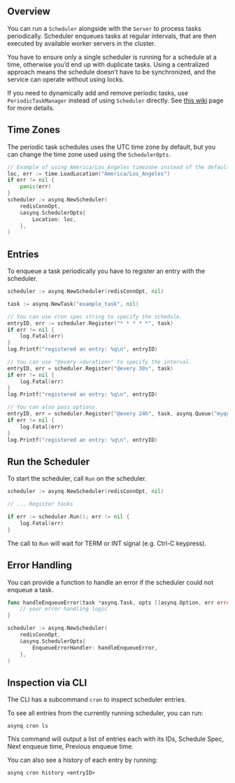 ## Overview

You can run a `Scheduler` alongside with the `Server` to process tasks periodically. Scheduler enqueues tasks at regular intervals, that are then executed by available worker servers in the cluster.

You have to ensure only a single scheduler is running for a schedule at a time, otherwise you’d end up with duplicate tasks. Using a centralized approach means the schedule doesn’t have to be synchronized, and the service can operate without using locks.

If you need to dynamically add and remove periodic tasks, use `PeriodicTaskManager` instead of using `Scheduler` directly. See [this wiki](https://github.com/hibiken/asynq/wiki/Dynamic-Periodic-Task) page for more details.

## Time Zones

The periodic task schedules uses the UTC time zone by default, but you can change the time zone used using the `SchedulerOpts`.

```go
// Example of using America/Los_Angeles timezone instead of the default UTC timezone.
loc, err := time.LoadLocation("America/Los_Angeles")
if err != nil {
    panic(err)
}
scheduler := asynq.NewScheduler(
    redisConnOpt, 
    &asynq.SchedulerOpts{
        Location: loc,
    },
)
```

## Entries
To enqueue a task periodically you have to register an entry with the scheduler.

```go
scheduler := asynq.NewScheduler(redisConnOpt, nil)

task := asynq.NewTask("example_task", nil)

// You can use cron spec string to specify the schedule. 
entryID, err := scheduler.Register("* * * * *", task)
if err != nil {
    log.Fatal(err)
}
log.Printf("registered an entry: %q\n", entryID)

// You can use "@every <duration>" to specify the interval.
entryID, err = scheduler.Register("@every 30s", task)
if err != nil {
    log.Fatal(err)
}
log.Printf("registered an entry: %q\n", entryID)

// You can also pass options.
entryID, err = scheduler.Register("@every 24h", task, asynq.Queue("myqueue"))
if err != nil {
    log.Fatal(err)
}
log.Printf("registered an entry: %q\n", entryID)
```

## Run the Scheduler

To start the scheduler, call `Run` on the scheduler.

```go
scheduler := asynq.NewScheduler(redisConnOpt, nil)

// ... Register tasks

if err := scheduler.Run(); err != nil {
    log.Fatal(err)
}
```

The call to `Run` will wait for TERM or INT signal (e.g. Ctrl-C keypress).


## Error Handling

You can provide a function to handle an error if the scheduler could not enqueue a task.

```go
func handleEnqueueError(task *asynq.Task, opts []asynq.Option, err error) {
    // your error handling logic
}

scheduler := asynq.NewScheduler(
    redisConnOpt, 
    &asynq.SchedulerOpts{
        EnqueueErrorHandler: handleEnqueueError,
    },
)
```

## Inspection via CLI

The CLI has a subcommand `cron` to inspect scheduler entries.

To see all entries from the currently running scheduler, you can run:

```
asynq cron ls
```

This command will output a list of entries each with its IDs, Schedule Spec, Next enqueue time, Previous enqueue time.

You can also see a history of each entry by running:

```
asynq cron history <entryID>
```


